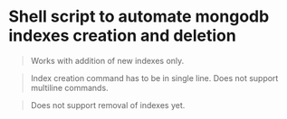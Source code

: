 
# Shell script to automate mongodb indexes creation and deletion 
> Works with addition of new indexes only.

> Index creation command has to be in single line. Does not support multiline commands.

> Does not support removal of indexes yet.